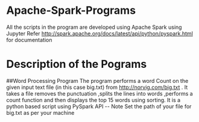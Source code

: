 # Apache-Spark-Programs
All the scripts in the program are developed using Apache Spark using Jupyter 
Refer http://spark.apache.org/docs/latest/api/python/pyspark.html for documentation
# Description of the Pograms
##Word Processing Program
The program performs a word Count on the given input text file (in this case big.txt) from http://norvig.com/big.txt . It takes a file removes the punctuation ,splits the lines into words ,performs a count function and then displays the top 15 words using sorting.
It is a python based script using PySpark API 
-- Note Set the path of your file for big.txt as per your machine
